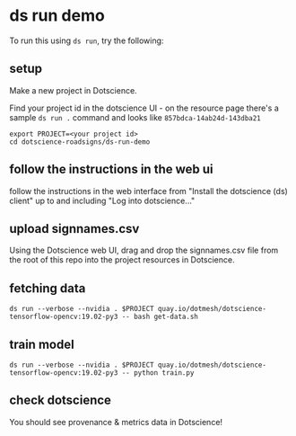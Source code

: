 # ds run demo

To run this using `ds run`, try the following:

## setup

Make a new project in Dotscience.

Find your project id in the dotscience UI - on the resource page there's a sample `ds run .` command and looks like `857bdca-14ab24d-143dba21`

```
export PROJECT=<your project id>
cd dotscience-roadsigns/ds-run-demo
```

## follow the instructions in the web ui

follow the instructions in the web interface from "Install the dotscience (ds) client" up to and including "Log into dotscience..."

## upload signnames.csv

Using the Dotscience web UI, drag and drop the signnames.csv file from the root of this repo into the project resources in Dotscience.

## fetching data

```
ds run --verbose --nvidia . $PROJECT quay.io/dotmesh/dotscience-tensorflow-opencv:19.02-py3 -- bash get-data.sh
```

## train model

```
ds run --verbose --nvidia . $PROJECT quay.io/dotmesh/dotscience-tensorflow-opencv:19.02-py3 -- python train.py
```

## check dotscience

You should see provenance & metrics data in Dotscience!
